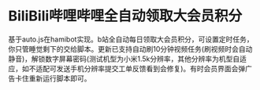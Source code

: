 # BiliBili哔哩哔哩全自动领取大会员积分
基于auto.js在hamibot实现。b站全自动每日领取大会员积分，可设置定时任务，你只管睡觉剩下的交给脚本。更新已支持自动刷10分钟视频任务(刷视频时会自动静音)，解锁数字屏幕密码(测试机型为小米1.5k分辨率，其他分辨率为机型自适应，如不适配可发送手机分辨率提交工单反馈看到会修复)。有时会员界面会弹广告卡住重新运行脚本即可。
